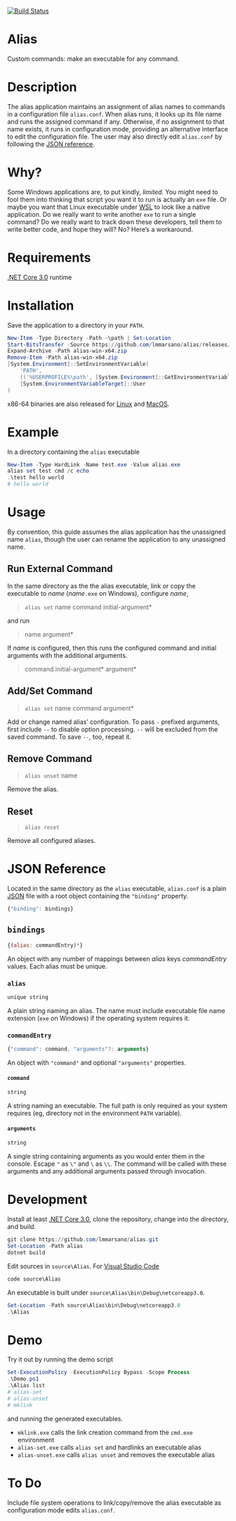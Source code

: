 [![Build Status](https://dev.azure.com/lmmarsano/alias/_apis/build/status/alias-CI?branchName=develop)](https://dev.azure.com/lmmarsano/alias/_build/latest?definitionId=2&branchName=develop)
# Alias
Custom commands: make an executable for any command.

# Description
The alias application maintains an assignment of alias names to commands in a configuration file `alias.conf`.
When alias runs, it looks up its file name and runs the assigned command if any.
Otherwise, if no assignment to that name exists, it runs in configuration mode, providing an alternative interface to edit the configuration file.
The user may also directly edit `alias.conf` by following the [JSON reference](#json-reference).

# Why?
Some Windows applications are, to put kindly, *limited*.
You might need to fool them into thinking that script you want it to run is actually an `exe` file.
Or maybe you want that Linux executable under [WSL][wsl] to look like a native application.
Do we really want to write another `exe` to run a single command?
Do we really want to track down these developers, tell them to write better code, and hope they will?
No?
Here’s a workaround.

# Requirements
[.NET Core 3.0][dotnet] runtime

# Installation
Save the application to a directory in your `PATH`.
```PowerShell
New-Item -Type Directory -Path ~\path | Set-Location
Start-BitsTransfer -Source https://github.com/lmmarsano/alias/releases/latest/download/alias-win-x64.zip
Expand-Archive -Path alias-win-x64.zip
Remove-Item -Path alias-win-x64.zip
[System.Environment]::SetEnvironmentVariable(
	'PATH',
	(('%USERPROFILE%\path', [System.Environment]::GetEnvironmentVariable('PATH', [System.EnvironmentVariableTarget]::User) -split ';' | Select-Object -Unique -join ';'),
	[System.EnvironmentVariableTarget]::User
)
```

x86-64 binaries are also released for [Linux][release-linux] and [MacOS][release-osx].

# Example
In a directory containing the `alias` executable
```PowerShell
New-Item -Type HardLink -Name test.exe -Value alias.exe
alias set test cmd /c echo
.\test hello world
# hello world
```

# Usage
By convention, this guide assumes the alias application has the unassigned name `alias`, though the user can rename the application to any unassigned name.

## Run External Command
In the same directory as the the alias executable, link or copy the executable to *name* (*name*`.exe` on Windows), configure *name*,
> `alias set` name command initial-argument*

and run
> name argument*

If *name* is configured, then this runs the configured command and initial arguments with the additional arguments.
> command initial-argument* argument*

## Add/Set Command
> `alias set` name command argument*

Add or change named alias’ configuration.
To pass `-` prefixed arguments, first include `--` to disable option processing.
`--` will be excluded from the saved command.
To save `--`, too, repeat it.

## Remove Command
> `alias unset` name

Remove the alias.

## Reset
> `alias reset`

Remove all configured aliases.

# JSON Reference
Located in the same directory as the `alias` executable, `alias.conf` is a plain [JSON][json] file with a root object containing the `"binding"` property.
```JavaScript
{"binding": bindings}
```

## `bindings`
```JavaScript
{(alias: commandEntry)*}
```
An object with any number of mappings between *alias* keys *commandEntry* values.
Each alias must be unique.

### `alias`
```JavaScript
unique string
```
A plain string naming an alias.
The name must include executable file name extension (`exe` on Windows) if the operating system requires it.

### `commandEntry`
```JavaScript
{"command": command, "arguments"?: arguments}
```
An object with `"command"` and optional `"arguments"` properties.

#### `command`
```JavaScript
string
```
A string naming an executable.
The full path is only required as your system requires (eg, directory not in the environment `PATH` variable).

#### `arguments`
```JavaScript
string
```
A single string containing arguments as you would enter them in the console.
Escape `"` as `\"` and `\` as `\\`.
The command will be called with these arguments and any additional arguments passed through invocation.

# Development
Install at least [.NET Core 3.0][dotnet], clone the repository, change into the directory, and build.
```PowerShell
git clone https://github.com/lmmarsano/alias.git
Set-Location -Path alias
dotnet build
```
Edit sources in `source\Alias`.
For [Visual Studio Code][vscode]
```PowerShell
code source\Alias
```
An executable is built under `source\Alias\bin\Debug\netcoreapp3.0`.
```PowerShell
Set-Location -Path source\Alias\bin\Debug\netcoreapp3.0
.\Alias
```

# Demo
Try it out by running the demo script
```PowerShell
Set-ExecutionPolicy -ExecutionPolicy Bypass -Scope Process
.\Demo.ps1
.\Alias list
# alias-set
# alias-unset
# mklink
```
and running the generated executables.
- `mklink.exe` calls the link creation command from the `cmd.exe` environment
- `alias-set.exe` calls `alias set` and hardlinks an executable alias
- `alias-unset.exe` calls `alias unset` and removes the executable alias

# To Do
Include file system operations to link/copy/remove the alias executable as configuration mode edits `alias.conf`.

[release-linux]: //github.com/lmmarsano/alias/releases/latest/download/alias-linux-x64.txz
[release-osx]: //github.com/lmmarsano/alias/releases/latest/download/alias-osx-x64.txz
[dotnet]: https://dotnet.microsoft.com/download/dotnet-core/3.0
[wsl]: https://docs.microsoft.com/en-us/windows/wsl/about
[json]: https://www.json.org/
[vscode]: https://code.visualstudio.com/
